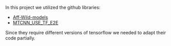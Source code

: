 In this project we utilized the github libraries:

- [Aff-Wild-models](https://github.com/dkollias/Aff-Wild-models)
- [MTCNN_USE_TF_E2E](https://github.com/wanjinchang/MTCNN_USE_TF_E2E)

Since they require different versions of tensorflow we needed to adapt their code partially.
